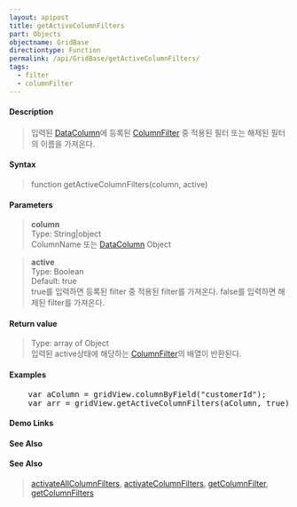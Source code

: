 ```yaml
---
layout: apipost
title: getActiveColumnFilters
part: Objects
objectname: GridBase
directiontype: Function
permalink: /api/GridBase/getActiveColumnFilters/
tags:
  - filter
  - columnFilter
---
```



#### Description

> 입력된 [DataColumn](/api/types/DataColumn/)에 등록된 [ColumnFilter](/api/types/ColumnFilter/) 중 적용된 필터 또는 해제된 필터의 이름을 가져온다.  

#### Syntax

> function getActiveColumnFilters(column, active)  

#### Parameters

> **column**  
> Type: String\|object  
> ColumnName 또는 [DataColumn](/api/types/DataColumn) Object  

> **active**  
> Type: Boolean  
> Default: true  
> true를 입력하면 등록된 filter 중 적용된 filter를 가져온다. false를 입력하면 해제된 filter를 가져온다.  

#### Return value

> Type: array of Object  
> 입력된 active상태에 해당하는 [ColumnFilter](/api/types/ColumnFilter)의 배열이 반환된다.  

#### Examples 

<pre class="prettyprint">
    var aColumn = gridView.columnByField("customerId");
    var arr = gridView.getActiveColumnFilters(aColumn, true);
</pre>

#### Demo Links
#### See Also

#### See Also
> [activateAllColumnFilters](/api/GridBase/activateAllColumnFilters), [activateColumnFilters](/api/GridBase/activateColumnFilters), [getColumnFilter](/api/GridBase/getColumnFilter), [getColumnFilters](/api/GridBase/getColumnFilters)